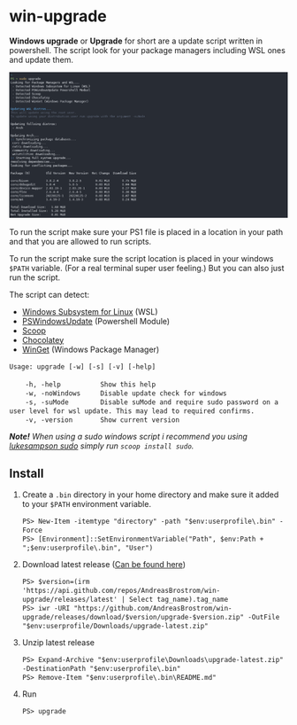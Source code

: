 # win-upgrade
**Windows upgrade** or **Upgrade** for short are a update script written in powershell. The script look for your package managers including WSL ones and update them.

![](https://github.com/AndreasBrostrom/win-upgrade/blob/main/resources/demo.png)

To run the script make sure your PS1 file is placed in a location in your path and that you are allowed to run scripts. 

To run the script make sure the script location is placed in your windows `$PATH` variable. (For a real terminal super user feeling.) But you can also just run the script.

The script can detect:
 - [Windows Subsystem for Linux](https://docs.microsoft.com/en-us/windows/wsl/install) (WSL)
 - [PSWindowsUpdate](https://www.powershellgallery.com/packages/PSWindowsUpdate) (Powershell Module)
 - [Scoop](https://scoop.sh/)
 - [Chocolatey](https://chocolatey.org/)
 - [WinGet](https://docs.microsoft.com/en-us/windows/package-manager/winget/) (Windows Package Manager)

```pwsh
Usage: upgrade [-w] [-s] [-v] [-help]

    -h, -help          Show this help
    -w, -noWindows     Disable update check for windows
    -s, -suMode        Disable suMode and require sudo password on a user level for wsl update. This may lead to required confirms.
    -v, -version       Show current version
```

***Note!** When using a sudo windows script i recommend you using [lukesampson sudo](https://github.com/lukesampson/psutils/blob/master/sudo.ps1) simply run `scoop install sudo`.*

## Install

1. Create a `.bin` directory in your home directory and make sure it added to your `$PATH` environment variable.
   ```pwsh
   PS> New-Item -itemtype "directory" -path "$env:userprofile\.bin" -Force
   PS> [Environment]::SetEnvironmentVariable("Path", $env:Path + ";$env:userprofile\.bin", "User")
   ```
2. Download latest release ([Can be found here](https://github.com/AndreasBrostrom/win-upgrade/releases/latest))
   ```
   PS> $version=(irm 'https://api.github.com/repos/AndreasBrostrom/win-upgrade/releases/latest' | Select tag_name).tag_name
   PS> iwr -URI "https://github.com/AndreasBrostrom/win-upgrade/releases/download/$version/upgrade-$version.zip" -OutFile "$env:userprofile/Downloads/upgrade-latest.zip"
   ```
3. Unzip latest release
   ```pwsh
   PS> Expand-Archive "$env:userprofile\Downloads\upgrade-latest.zip" -DestinationPath "$env:userprofile\.bin"
   PS> Remove-Item "$env:userprofile\.bin\README.md"
   ```
4. Run
   ```pwsh
   PS> upgrade
   ```
